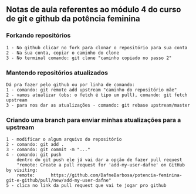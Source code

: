 ## Notas de aula referentes ao módulo 4 do curso de git e github da potência feminina

### Forkando repositórios
    1 - No github clicar no fork para clonar o repositório para sua conta
    2 - Na sua conta, copiar o caminho do clone
    3 - No terminal comando: git clone "caminho copiado no passo 2"
    
### Mantendo repositórios atualizados
    Dá pra fazer pelo github ou por linha de comando:
    1 - comando: git remote add upstream "caminho do repositório mãe"
    2 - vamos atualizar (obs: o fetch é tipo um pull), comando: git fetch upstream
    3 - para nos dar as atualizações - comando: git rebase upstream/master 

### Criando uma branch para enviar minhas atualizações para a upstream
    1 - modificar o algum arquivo do repositório
    2 - comando: git add . 
    3 - comando: git commit -m "..."
    4 - comando: git push
        dentro do git push ele já vai dar a opção de fazer pull request
        "remote: Create a pull request for 'add-my-user-dafne' on GitHub by visiting:
        remote:      https://github.com/DafneBarbosa/potencia-feminina-git-e-github/pull/new/add-my-user-dafne"
    5 - clica no link da pull request que vai te jogar pro github